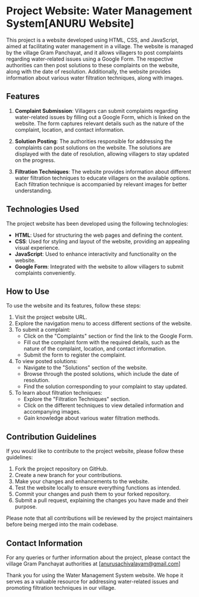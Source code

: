 # Project Website: Water Management System[ANURU Website]

This project is a website developed using HTML, CSS, and JavaScript, aimed at facilitating water management in a village. The website is managed by the village Gram Panchayat, and it allows villagers to post complaints regarding water-related issues using a Google Form. The respective authorities can then post solutions to these complaints on the website, along with the date of resolution. Additionally, the website provides information about various water filtration techniques, along with images.

## Features

1. **Complaint Submission**: Villagers can submit complaints regarding water-related issues by filling out a Google Form, which is linked on the website. The form captures relevant details such as the nature of the complaint, location, and contact information.

2. **Solution Posting**: The authorities responsible for addressing the complaints can post solutions on the website. The solutions are displayed with the date of resolution, allowing villagers to stay updated on the progress.

3. **Filtration Techniques**: The website provides information about different water filtration techniques to educate villagers on the available options. Each filtration technique is accompanied by relevant images for better understanding.

## Technologies Used

The project website has been developed using the following technologies:

- **HTML**: Used for structuring the web pages and defining the content.
- **CSS**: Used for styling and layout of the website, providing an appealing visual experience.
- **JavaScript**: Used to enhance interactivity and functionality on the website.
- **Google Form**: Integrated with the website to allow villagers to submit complaints conveniently.

## How to Use

To use the website and its features, follow these steps:

1. Visit the project website URL.
2. Explore the navigation menu to access different sections of the website.
3. To submit a complaint:
   - Click on the "Complaints" section or find the link to the Google Form.
   - Fill out the complaint form with the required details, such as the nature of the complaint, location, and contact information.
   - Submit the form to register the complaint.
4. To view posted solutions:
   - Navigate to the "Solutions" section of the website.
   - Browse through the posted solutions, which include the date of resolution.
   - Find the solution corresponding to your complaint to stay updated.
5. To learn about filtration techniques:
   - Explore the "Filtration Techniques" section.
   - Click on the different techniques to view detailed information and accompanying images.
   - Gain knowledge about various water filtration methods.

## Contribution Guidelines

If you would like to contribute to the project website, please follow these guidelines:

1. Fork the project repository on GitHub.
2. Create a new branch for your contributions.
3. Make your changes and enhancements to the website.
4. Test the website locally to ensure everything functions as intended.
5. Commit your changes and push them to your forked repository.
6. Submit a pull request, explaining the changes you have made and their purpose.

Please note that all contributions will be reviewed by the project maintainers before being merged into the main codebase.

## Contact Information

For any queries or further information about the project, please contact the village Gram Panchayat authorities at [anurusachivalayam@gmail.com]

Thank you for using the Water Management System website. We hope it serves as a valuable resource for addressing water-related issues and promoting filtration techniques in our village.

